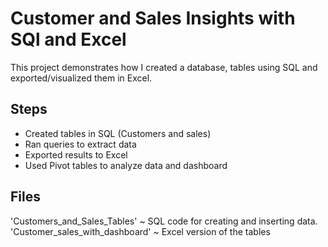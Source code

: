 # Customer and Sales Insights with SQl and Excel

This project demonstrates how I created a database, tables using SQL and exported/visualized them in Excel.  

## Steps
- Created tables in SQL (Customers and sales)
- Ran queries to extract data
- Exported results to Excel
- Used Pivot tables to analyze data and dashboard

## Files
'Customers_and_Sales_Tables' ~ SQL code for creating and inserting data.
'Customer_sales_with_dashboard' ~ Excel version of the tables
